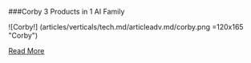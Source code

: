 ###Corby
3 Products in 1 AI Family

![Corby!] (articles/verticals/tech.md/articleadv.md/corby.png =120x165 "Corby")

[Read More]({{#makeLink}}./landing.html?product_path=./products/corby.md&menu_path=.menus/en{{/makeLink}})